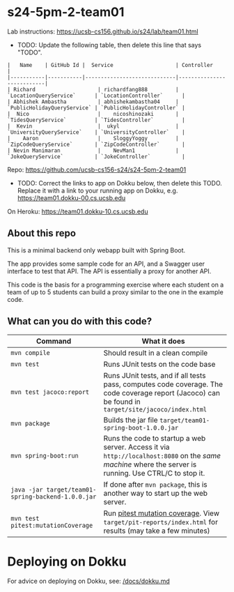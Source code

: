 # s24-5pm-2-team01

Lab instructions: <https://ucsb-cs156.github.io/s24/lab/team01.html>

* TODO: Update the following table, then delete this line that says "TODO".

```
|   Name    | GitHub Id |  Service                    | Controller                |
|-----------|-----------|-----------------------------|---------------------------|
| Richard                    | richardfang888         | `LocationQueryService`      | `LocationController`      |
| Abhishek Ambastha          | abhishekambastha04     | `PublicHolidayQueryService` | `PublicHolidayController` |
|  Nico                      |    nicoshinozaki       | `TidesQueryService`         | `TidesController`         |
|  Kevin                     |  ukyl                  | `UniversityQueryService`    | `UniversityController`    |
|    Aaron                   |    SloggyYoggy         | `ZipCodeQueryService`       | `ZipCodeController`       |
| Nevin Manimaran            |    NevMan1             | `JokeQueryService`          | `JokeController`          |
```


Repo: https://github.com/ucsb-cs156-s24/s24-5pm-2-team01

* TODO: Correct the links to app on Dokku below,
  then delete this TODO.  Replace it with
  a link to your running app on Dokku, e.g.
  https://team01.dokku-00.cs.ucsb.edu

On Heroku: https://team01.dokku-10.cs.ucsb.edu

## About this repo

This is a minimal backend only webapp built with Spring Boot.

The app provides some sample code for an API, and a Swagger user interface
to test that API.  The API is essentially a proxy for another API.

This code is the basis for a programming exercise where each student on a
team of up to 5 students can build a proxy similar to the one in the example code.

## What can you do with this code?

| Command | What it does   |
|----------|---------------------------------------|
| `mvn compile` | Should result in a clean compile |
| `mvn test` | Runs JUnit tests on the code base |
| `mvn test jacoco:report` | Runs JUnit tests, and if all tests pass, computes code coverage.  The code coverage report (Jacoco) can be found in `target/site/jacoco/index.html` |
| `mvn package` | Builds the jar file `target/team01-spring-boot-1.0.0.jar` |
| `mvn spring-boot:run` | Runs the code to startup a web server.  Access it via `http://localhost:8080` on the *same machine* where the server is running.  Use CTRL/C to stop it. |
| `java -jar target/team01-spring-backend-1.0.0.jar` | If done after `mvn package`, this is another way to start up the web server.|
| `mvn test pitest:mutationCoverage` | Run [pitest mutation coverage](https://pitest.org).  View `target/pit-reports/index.html` for results (may take a few minutes)|

# Deploying on Dokku

For advice on deploying on Dokku, see: [/docs/dokku.md](/docs/dokku.md)

